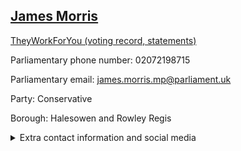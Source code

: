 ## <a href="https://members.parliament.uk/member/3992/contact">James Morris</a>

<a href="https://www.theyworkforyou.com/mp/24855/james_morris/halesowen_and_rowley_regis">TheyWorkForYou (voting record, statements)</a> 

Parliamentary phone number: 02072198715 

Parliamentary email: james.morris.mp@parliament.uk 

Party: Conservative 

Borough: Halesowen and Rowley Regis 

<details><summary>Extra contact information and social media</summary> 
<li>Website: https://www.jamesmorris.co.uk</li>
<li>Twitter: https://twitter.com/JamesMorris</li>
<li>Constituency office phone number: 01215506777</li>
<li>Constituency office email: hadleys@parliament.uk</li>
<li>Facebook:</li>
<li>Instagram:</li>
<li>Youtube:</li>
<li>Linkedin:</li>
<li>Government department phone number:</li>
<li>Government department email:</li>
<li>Threads:</li>
<li>Party office phone number:</li>
<li>Party office email:</li>
<li>Tiktok:</li>
</details>